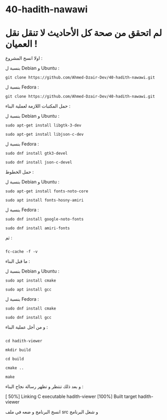 # 40-hadith-nawawi

# لم اتحقق من صحة كل الأحاديث لا تنقل نقل العميان ! 

اولا انسخ المشروع : 

بنسبة ل Debian و Ubuntu :
```
git clone https://github.com/Ahmed-Dzair-Dev/40-hadith-nawawi.git
```
بنسبة ل Fedora :
```
git clone https://github.com/Ahmed-Dzair-Dev/40-hadith-nawawi.git
```

حمل المكتبات اللازمة لعملية البناء :

بنسبة ل Debian و Ubuntu :

```
sudo apt-get install libgtk-3-dev
```

```
sudo apt-get install libjson-c-dev
```
بنسبة ل Fedora :

```
sudo dnf install gtk3-devel
```

```
sudo dnf install json-c-devel
```
حمل الخطوط :

بنسبة ل Debian و Ubuntu :

```
sudo apt-get install fonts-noto-core
```

```
sudo apt install fonts-hosny-amiri
```
بنسبة ل Fedora :
```
sudo dnf install google-noto-fonts
```

```
sudo dnf install amiri-fonts
```


ثم :

```

fc-cache -f -v

```

ما قبل البناء :

بنسبة ل Debian و Ubuntu :
```
sudo apt install cmake
```

```
sudo apt install gcc
```
بنسبة ل Fedora :

```
sudo dnf install cmake
```

```
sudo dnf install gcc
```


و من أجل عملية البناء :
```

cd hadith-viewer

mkdir build

cd build

cmake ..

make

```

و بعد ذلك تنتظر و تظهر رسالة نجاح البناء :

[ 50%] Linking C executable hadith-viewer
[100%] Built target hadith-viewer

انسخ البرنامج و ضعه في ملف src و شغل البرنامج
